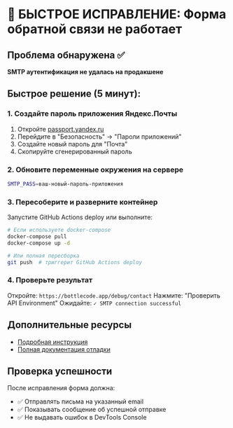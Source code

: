 # 🚨 БЫСТРОЕ ИСПРАВЛЕНИЕ: Форма обратной связи не работает

## Проблема обнаружена ✅
**SMTP аутентификация не удалась на продакшене**

## Быстрое решение (5 минут):

### 1. Создайте пароль приложения Яндекс.Почты
1. Откройте [passport.yandex.ru](https://passport.yandex.ru/)
2. Перейдите в "Безопасность" → "Пароли приложений"
3. Создайте новый пароль для "Почта"
4. Скопируйте сгенерированный пароль

### 2. Обновите переменные окружения на сервере
```bash
SMTP_PASS=ваш-новый-пароль-приложения
```

### 3. Пересоберите и разверните контейнер
Запустите GitHub Actions deploy или выполните:
```bash
# Если используете docker-compose
docker-compose pull
docker-compose up -d

# Или полная пересборка
git push  # триггерит GitHub Actions deploy
```

### 4. Проверьте результат
Откройте: `https://bottlecode.app/debug/contact`
Нажмите: "Проверить API Environment"
Ожидайте: `✓ SMTP connection successful`

## Дополнительные ресурсы
- [Подробная инструкция](./YANDEX-MAIL-SETUP.md)
- [Полная документация отладки](./CONTACT-FORM-DEBUG.md)

## Проверка успешности
После исправления форма должна:
- ✅ Отправлять письма на указанный email
- ✅ Показывать сообщение об успешной отправке
- ✅ Не выдавать ошибок в DevTools Console
